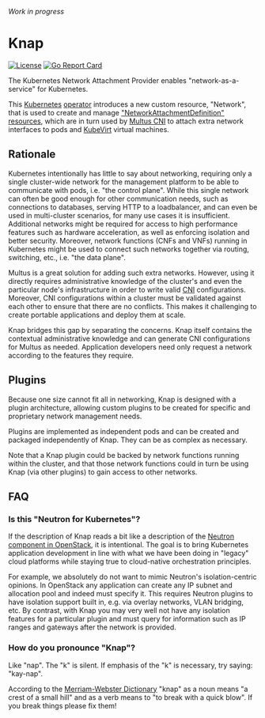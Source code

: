 *Work in progress*

Knap
====

[![License](https://img.shields.io/badge/License-Apache%202.0-blue.svg)](https://opensource.org/licenses/Apache-2.0)
[![Go Report Card](https://goreportcard.com/badge/github.com/tliron/knap)](https://goreportcard.com/report/github.com/tliron/knap)

The Kubernetes Network Attachment Provider enables "network-as-a-service" for Kubernetes.

This [Kubernetes](https://kubernetes.io/)
[operator](https://kubernetes.io/docs/concepts/extend-kubernetes/operator/)
introduces a new custom resource, "Network", that is used to create and manage
["NetworkAttachmentDefinition" resources](https://github.com/k8snetworkplumbingwg/network-attachment-definition-client/blob/master/artifacts/networks-crd.yaml),
which are in turn used by
[Multus CNI](https://github.com/intel/multus-cni)
to attach extra network interfaces to pods and
[KubeVirt](https://kubevirt.io/) virtual machines.


Rationale
---------

Kubernetes intentionally has little to say about networking, requiring only a single cluster-wide
network for the management platform to be able to communicate with pods, i.e. "the control plane".
While this single network can often be good enough for other communication needs, such as
connections to databases, serving HTTP to a loadbalancer, and can even be used in multi-cluster
scenarios, for many use cases it is insufficient. Additional networks might be required for access
to high performance features such as hardware acceleration, as well as enforcing isolation and
better security. Moreover, network functions (CNFs and VNFs) running in Kubernetes might be used
to connect such networks together via routing, switching, etc., i.e. "the data plane".

Multus is a great solution for adding such extra networks. However, using it directly requires
administrative knowledge of the cluster's and even the particular node's infrastructure in order to
write valid
[CNI](https://kubernetes.io/docs/concepts/extend-kubernetes/compute-storage-net/network-plugins/)
configurations. Moreover, CNI configurations within a cluster must be validated against each other
to ensure that there are no conflicts. This makes it challenging to create portable applications and
deploy them at scale.

Knap bridges this gap by separating the concerns. Knap itself contains the contextual administrative
knowledge and can generate CNI configurations for Multus as needed. Application developers need only
request a network according to the features they require.


Plugins
-------

Because one size cannot fit all in networking, Knap is designed with a plugin architecture, allowing
custom plugins to be created for specific and proprietary network management needs.

Plugins are implemented as independent pods and can be created and packaged independently of Knap.
They can be as complex as necessary.

Note that a Knap plugin could be backed by network functions running within the cluster, and that
those network functions could in turn be using Knap (via other plugins) to gain access to other
networks.


FAQ
---

### Is this "Neutron for Kubernetes"?

If the description of Knap reads a bit like a description of the
[Neutron component in OpenStack](https://docs.openstack.org/neutron/latest/), it is intentional.
The goal is to bring Kubernetes application development in line with what we have been doing in
"legacy" cloud platforms while staying true to cloud-native orchestration principles.

For example, we absolutely do not want to mimic Neutron's isolation-centric opinions. In OpenStack
any application can create any IP subnet and allocation pool and indeed must specify it. This
requires Neutron plugins to have isolation support built in, e.g. via overlay networks, VLAN
bridging, etc. By contrast, with Knap you may very well not have any isolation features for a
particular plugin and must query for information such as IP ranges and gateways after the network
is provided.

### How do you pronounce "Knap"?

Like "nap". The "k" is silent. If emphasis of the "k" is necessary, try saying: "kay-nap".

According to the [Merriam-Webster Dictionary](https://www.merriam-webster.com/dictionary/knap)
"knap" as a noun means "a crest of a small hill" and as a verb means to "to break with a quick
blow". If you break things please fix them!
